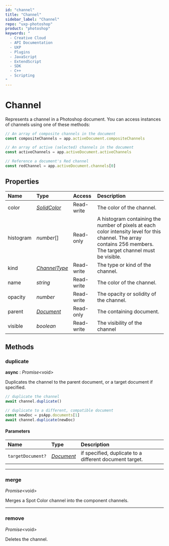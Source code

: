 ```yaml
---
id: "channel"
title: "Channel"
sidebar_label: "Channel"
repo: "uxp-photoshop"
product: "photoshop"
keywords: "
  - Creative Cloud
  - API Documentation
  - UXP
  - Plugins
  - JavaScript
  - ExtendScript
  - SDK
  - C++
  - Scripting
"
---
```


# Channel

Represents a channel in a Photoshop document.
You can access instances of channels using one of these methods:

```javascript
// An array of composite channels in the document
const compositeChannels = app.activeDocument.compositeChannels

// An array of active (selected) channels in the document
const activeChannels = app.activeDocument.activeChannels

// Reference a document's Red channel
const redChannel = app.activeDocument.channels[0]
```

## Properties

| Name | Type | Access | Description |
| :------ | :------ | :------ | :------ |
| color | [*SolidColor*](/ps_reference/classes/solidcolor/) | Read-write | The color of the channel. |
| histogram | *number*[] | Read-only | A histogram containing the number of pixels at each color intensity level for this channel. The array contains 256 members. The target channel must be visible. |
| kind | [*ChannelType*](/ps_reference/modules/constants/#channeltype) | Read-write | The type or kind of the channel. |
| name | *string* | Read-write | The color of the channel. |
| opacity | *number* | Read-write | The opacity or solidity of the channel. |
| parent | [*Document*](/ps_reference/classes/document/) | Read-only | The containing document. |
| visible | *boolean* | Read-write | The visibility of the channel |

## Methods

### duplicate

**async** : *Promise*<void\>

Duplicates the channel to the parent document, or a target document
if specified.

```javascript
// duplicate the channel
await channel.duplicate()

// duplicate to a different, compatible document
const newDoc = psApp.documents[1]
await channel.duplicate(newDoc)
```

#### Parameters

| Name | Type | Description |
| :------ | :------ | :------ |
| `targetDocument?` | [*Document*](/ps_reference/classes/document/) | if specified, duplicate to a different document target. |

___

### merge

*Promise*<void\>

Merges a Spot Color channel into the component channels.

___

### remove

*Promise*<void\>

Deletes the channel.
